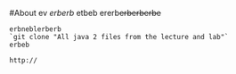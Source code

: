 #About
ev *erberb* etbeb
ererb~~erberberbe~~
~~~~
erbneblerberb
`git clone "All java 2 files from the lecture and lab"`
erbeb
~~~~
`http://`